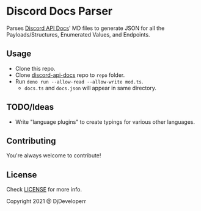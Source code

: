 # Discord Docs Parser

Parses [Discord API Docs](https://github.com/discord/discord-api/docs)' MD files to generate JSON for all the Payloads/Structures, Enumerated Values, and Endpoints.

## Usage

- Clone this repo.
- Clone [discord-api-docs](https://github.com/discord/discord-api/docs) repo to `repo` folder.
- Run `deno run --allow-read --allow-write mod.ts`.
  - `docs.ts` and `docs.json` will appear in same directory.

## TODO/Ideas

- Write "language plugins" to create typings for various other languages.

## Contributing

You're always welcome to contribute!

## License

Check [LICENSE](LICENSE) for more info.

Copyright 2021 @ DjDeveloperr